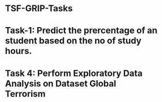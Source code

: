 # TSF-GRIP-Tasks
# Task-1: Predict the prercentage of an student based on the no of study hours.
# Task 4: Perform Exploratory Data Analysis on Dataset Global Terrorism
